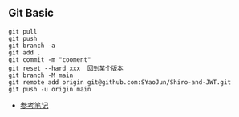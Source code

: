 ## Git Basic
```git
git pull
git push
git branch -a
git add .
git commit -m "cooment"
git reset --hard xxx  回到某个版本
git branch -M main
git remote add origin git@github.com:SYaoJun/Shiro-and-JWT.git
git push -u origin main
```
- [参考笔记](https://ym9omojhd5.feishu.cn/docx/doxcnNqJi8dEN8jSLhvMyTw72Vc)